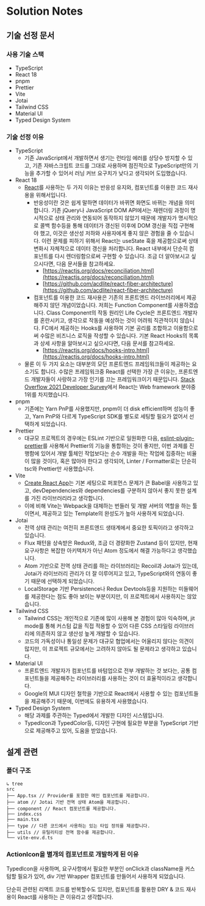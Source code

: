 # Solution Notes

## 기술 선정 문서

### 사용 기술 스택

- TypeScript
- React 18
- pnpm
- Prettier
- Vite
- Jotai
- Tailwind CSS
- Material UI
- Typed Design System

### 기술 선정 이유

- TypeScript
    - 기존 JavaScript에서 개발하면서 생기는 런타임 에러를 상당수 방지할 수 있고, 기존 자바스크립트 코드를 그대로 사용하며 점진적으로 TypeScript만의 기능을 추가할 수 있어서 러닝 커브 요구치가 낮다고 생각되어 도입했습니다.
- React 18
    - [React](https://reactjs.org/)를 사용하는 두 가지 이유는 반응성 유지와, 컴포넌트를 이용한 코드 재사용을 위해서입니다.
        - 반응성이란 것은 쉽게 말하면 데이터가 바뀌면 화면도 바뀌는 개념을 의미합니다. 기존 jQuery나 JavaScript DOM API에서는 재렌더링 과정이 명시적으로 상태 관리와 연동되어 동작하지 않았기 때문에 개발자가 명시적으로 콜백 함수등을 통해 데이터가 갱신된 이후에 DOM 갱신을 직접 구현해야 했고, 이것은 생산성 저하와 사용자에게 좋지 않은 경험을 줄 수 있습니다. 이런 문제를 피하기 위해서 React는 useState 훅을 제공함으로써 상태 변화시 자체적으로 데이터 갱신을 처리합니다. React 내부에서 단순히 컴포넌트를 다시 렌더링함으로써 구현할 수 있습니다. 조금 더 알아보시고 싶으시다면, 다음 문서들을 참고하세요.
            - [https://reactjs.org/docs/reconciliation.html](https://reactjs.org/docs/reconciliation.html)
            - [https://github.com/acdlite/react-fiber-architecture](https://github.com/acdlite/react-fiber-architecture)
        - 컴포넌트를 이용한 코드 재사용은 기존의 프론트엔드 라이브러리에서 제공해주지 않던 개념이었습니다. 저희는 Function Component를 사용하겠습니다. Class Component의 작동 원리인 Life Cycle은 프론트엔드 개발자를 혼란시키고, 생각으로 작동을 예상하는 것이 어려워 직관적이지 않습니다. FC에서 제공하는 Hooks를 사용하여 기본 공리를 조합하고 이용함으로써 수많은 비즈니스 로직을 작성할 수 있습니다. 기본 React Hooks의 목록과 상세 사항을 알아보시고 싶으시다면, 다음 문서를 참고하세요.
            - [https://reactjs.org/docs/hooks-intro.html](https://reactjs.org/docs/hooks-intro.html)
    - 물론 이 두 가지 요소는 대부분의 모던 프론트엔드 프레임워크들이 제공하는 요소기도 합니다. 수많은 프레임워크중 React를 선택한 가장 큰 이유는, 프론트엔드 개발자들이 사랑하고 가장 인기를 끄는 프레임워크이기 때문입니다. [Stack Overflow 2021 Developer Survey](https://insights.stackoverflow.com/survey/2021)에서 React는 Web framework 분야중 1위를 차지했습니다.
- pnpm
    - 기존에는 Yarn PnP를 사용했지만, pnpm이 더 disk efficient하며 성능이 좋고, Yarn PnP와 다르게 TypeScript SDK를 별도로 세팅할 필요가 없어서 선택하게 되었습니다.
- Prettier
    - 대규모 프로젝트의 경우에는 ESLint 기반으로 일원화한 다음, [eslint-plugin-prettier](https://github.com/prettier/eslint-plugin-prettier)를 사용해서 Prettier의 기능을 통합하는 것이 좋지만, 이번 과제를 진행함에 있어서 개발 툴체인 작업보다는 순수 개발을 하는 작업에 집중하는 비율이 많을 것이다, 혹은 많아야 한다고 생각되어, Linter / Formatter로는 단순히 tsc와 Prettier만 사용했습니다.
- Vite
    - [Create React App](https://create-react-app.dev/)는 기본 세팅으로 퍼포먼스 문제가 큰 Babel을 사용하고 있고, devDependencies와 dependencies를 구분하지 않아서 좋지 못한 설계를 가진 라이브러리라고 생각합니다.
    - 이에 비해 Vite는 Webpack을 대체하는 번들러 및 개발 서버의 역할을 하는 툴이면서, 제공하고 있는 Template의 완성도가 높아 사용하게 되었습니다.
- Jotai
    - 전역 상태 관리는 여전히 프론트엔드 생태계에서 중요한 토픽이라고 생각하고 있습니다.
    - Flux 패턴을 상속받은 Redux와, 조금 더 경량화한 Zustand 등이 있지만, 현재 요구사항은 복잡한 아키텍처가 아닌 Atom 정도에서 해결 가능하다고 생각했습니다.
    - Atom 기반으로 전역 상태 관리를 하는 라이브러리는 Recoil과 Jotai가 있는데, Jotai가 라이브러리 관리가 더 잘 이루어지고 있고, TypeScript와의 연동이 좋기 때문에 선택하게 되었습니다.
    - LocalStorage 기반 Persistence나 Redux Devtools등을 지원하는 미들웨어를 제공한다는 점도 좋아 보이는 부분이지만, 이 프로젝트에서 사용하지는 않았습니다.
- Tailwind CSS
    - Tailwind CSS는 개인적으로 기존에 많이 사용해 본 경험이 많아 익숙하며, jit mode를 통해 커스텀 값을 직접 적용할 수 있어 다른 CSS 스타일링 라이브러리에 의존하지 않고 생산성 높게 개발할 수 있습니다.
    - 코드의 가독성이나 통일성 문제가 대규모 협업에서는 어울리지 않다는 의견이 많지만, 이 프로젝트 규모에서는 고려하지 않아도 될 문제라고 생각하고 있습니다.
- Material UI
    - 프론트엔드 개발자가 컴포넌트를 바텀업으로 전부 개발하는 것 보다는, 공통 컴포넌트들을 제공해주는 라이브러리를 사용하는 것이 더 효율적이라고 생각합니다.
    - Google의 MUI 디자인 철학을 기반으로 React에서 사용할 수 있는 컴포넌트들을 제공해주기 때문에, 이번에도 유용하게 사용했습니다.
- Typed Design System
    - 해당 과제를 주관하는 Typed에서 개발한 디자인 시스템입니다.
    - TypedIcon과 TypedColor등, 디자인 구현에 필요한 부분을 TypeScript 기반으로 제공해주고 있어, 도움을 받았습니다.

## 설계 관련

### 폴더 구조

```
↳ tree
src
├── App.tsx // Provider를 포함한 메인 컴포넌트를 제공합니다.
├── atom // Jotai 기반 전역 상태 Atom을 제공합니다.
├── component // React 컴포넌트를 제공합니다.
├── index.css
├── main.tsx
├── type // 다른 코드에서 사용하는 있는 타입 정의를 제공합니다.
├── utils // 유틸리티성 전역 함수를 제공합니다.
└── vite-env.d.ts
```

### ActionIcon을 별개의 컴포넌트로 개발하게 된 이유

TypedIcon을 사용하며, 요구사항에서 필요한 부분인 onClick과 className을 커스텀할 필요가 있어, div 기반 Wrapper 컴포넌트를 만들어서 사용하게 되었습니다.

단순히 관련된 리액트 코드를 반복할수도 있지만, 컴포넌트를 활용한 DRY & 코드 재사용이 React를 사용하는 큰 이유라고 생각합니다.
